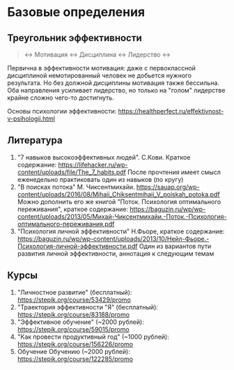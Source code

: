 # Базовые определения

## Треугольник эффективности

> <-> Мотивация <-> Дисциплина <-> Лидерство <->

Первична в эффективности мотивация: даже с первоклассной дисциплиной немотированный человек не добьется нужного результата. Но без должной дисциплины мотивация также бессильна. Оба направления усиливает лидерство, но только на "голом" лидерстве крайне сложно чего-то достигнуть.

Основы психологии эффективности: https://healthperfect.ru/effektivnost-v-psihologii.html

## Литература

1. "7 навыков высокоэффективных людей". С.Кови. Краткое содержание: https://lifehacker.ru/wp-content/uploads/file/The_7_habits.pdf
После прочтения имеет смысл еженедельно практиковать один из навыков (по кругу)
2. "В поисках потока" М. Чиксентмихайи. https://sauap.org/wp-content/uploads/2016/08/Mihaii_Chiksentmihaii_V_poiskah_potoka.pdf
Можно дополнить его же книгой "Поток. Психология оптимального переживания", краткое содержание: https://baguzin.ru/wp/wp-content/uploads/2013/05/Михай-Чиксентмихайи.-Поток.-Психология-оптимального-переживания.pdf
3. "Психология личной эффективности" Н.Фьоре, краткое содержание: https://baguzin.ru/wp/wp-content/uploads/2013/10/Нейл-Фьоре.-Психология-личной-эффективности.pdf
Один из вариантов пути развития личной эффективности, аннотация к следующим темам

## Курсы
1. "Личностное развитие" (бесплатный): https://stepik.org/course/53429/promo
2. "Траектория эффективности "Я" (бесплатный): https://stepik.org/course/83188/promo
3. "Эффективное обучение" (~2000 рублей): https://stepik.org/course/59015/promo
4. "Как провести продуктивный год" (~1000 рублей): https://stepik.org/course/156226/promo
5. Обучение Обучению (~2000 рублей): https://stepik.org/course/122285/promo
